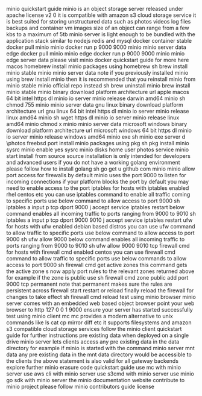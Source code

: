 minio quickstart guide minio is an object storage server released under apache license v2 0 it is compatible with amazon s3 cloud storage service it is best suited for storing unstructured data such as photos videos log files backups and container vm images size of an object can range from a few kbs to a maximum of 5tb minio server is light enough to be bundled with the application stack similar to nodejs redis and mysql docker container stable docker pull minio minio docker run p 9000 9000 minio minio server data edge docker pull minio minio edge docker run p 9000 9000 minio minio edge server data please visit minio docker quickstart guide for more here macos homebrew install minio packages using homebrew sh brew install minio stable minio minio server data note if you previously installed minio using brew install minio then it is recommended that you reinstall minio from minio stable minio official repo instead sh brew uninstall minio brew install minio stable minio binary download platform architecture url apple macos 64 bit intel https dl minio io server minio release darwin amd64 minio sh chmod 755 minio minio server data gnu linux binary download platform architecture url gnu linux 64 bit intel https dl minio io server minio release linux amd64 minio sh wget https dl minio io server minio release linux amd64 minio chmod x minio minio server data microsoft windows binary download platform architecture url microsoft windows 64 bit https dl minio io server minio release windows amd64 minio exe sh minio exe server d \photos freebsd port install minio packages using pkg sh pkg install minio sysrc minio enable yes sysrc minio disks home user photos service minio start install from source source installation is only intended for developers and advanced users if you do not have a working golang environment please follow how to install golang sh go get u github com minio minio allow port access for firewalls by default minio uses the port 9000 to listen for incoming connections if your platform blocks the port by default you may need to enable access to the port iptables for hosts with iptables enabled rhel centos etc you can use iptables command to enable all traffic coming to specific ports use below command to allow access to port 9000 sh iptables a input p tcp dport 9000 j accept service iptables restart below command enables all incoming traffic to ports ranging from 9000 to 9010 sh iptables a input p tcp dport 9000 9010 j accept service iptables restart ufw for hosts with ufw enabled debian based distros you can use ufw command to allow traffic to specific ports use below command to allow access to port 9000 sh ufw allow 9000 below command enables all incoming traffic to ports ranging from 9000 to 9010 sh ufw allow 9000 9010 tcp firewall cmd for hosts with firewall cmd enabled centos you can use firewall cmd command to allow traffic to specific ports use below commands to allow access to port 9000 sh firewall cmd get active zones this command gets the active zone s now apply port rules to the relevant zones returned above for example if the zone is public use sh firewall cmd zone public add port 9000 tcp permanent note that permanent makes sure the rules are persistent across firewall start restart or reload finally reload the firewall for changes to take effect sh firewall cmd reload test using minio browser minio server comes with an embedded web based object browser point your web browser to http 127 0 0 1 9000 ensure your server has started successfully test using minio client mc mc provides a modern alternative to unix commands like ls cat cp mirror diff etc it supports filesystems and amazon s3 compatible cloud storage services follow the minio client quickstart guide for further instructions pre existing data when deployed on a single drive minio server lets clients access any pre existing data in the data directory for example if minio is started with the command minio server mnt data any pre existing data in the mnt data directory would be accessible to the clients the above statement is also valid for all gateway backends explore further minio erasure code quickstart guide use mc with minio server use aws cli with minio server use s3cmd with minio server use minio go sdk with minio server the minio documentation website contribute to minio project please follow minio contributors guide license